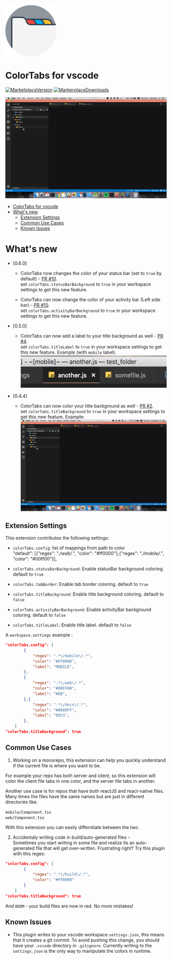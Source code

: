![Logo](./docs/ColorTabs.png)
# ColorTabs for vscode

[![MarketplaceVersion](https://vsmarketplacebadge.apphb.com/version/orepor.color-tabs-vscode-ext.svg)](https://marketplace.visualstudio.com/items?itemName=orepor.color-tabs-vscode-ext#overview)
[![MarkerplaceDownloads](https://vsmarketplacebadge.apphb.com/downloads/orepor.color-tabs-vscode-ext.svg)](https://marketplace.visualstudio.com/items?itemName=orepor.color-tabs-vscode-ext#overview)

![Title background](./docs/color-tabs-4.4.gif)

<!-- TOC -->

- [ColorTabs for vscode](#colortabs-for-vscode)
- [What's new](#whats-new)
    - [Extension Settings](#extension-settings)
    - [Common Use Cases](#common-use-cases)
    - [Known Issues](#known-issues)

<!-- /TOC -->

# What's new

* [0.6.0]
    - ColorTabs now changes the color of your status bar (set to `true` by default) - [PR #10](https://github.com/oreporan/color-tabs-vscode/pull/10).    
    set `colorTabs.statusBarBackground` to `true` in your workspace settings to get this new feature.

    - ColorTabs can now change the color of your activity bar (Left side bar) - [PR #10](https://github.com/oreporan/color-tabs-vscode/pull/10).    
    set `colorTabs.activityBarBackground` to `true` in your workspace settings to get this new feature.


* [0.5.0]
    - ColorTabs can now add a label to your title background as well - [PR #4](https://github.com/oreporan/color-tabs-vscode/pull/4).    
    set `colorTabs.titleLabel` to `true` in your workspace settings to get this new feature.
    Example (with `mobile` label):
    ![Title label](./docs/color-tabs-5.0.png)


* [0.4.4]

    - ColorTabs can now color your title background as well - [PR #2](https://github.com/oreporan/color-tabs-vscode/pull/2).    
    set `colorTabs.titleBackground` to `true` in your workspace settings to get this new feature.
    Example:
    ![Title background](./docs/color-tabs-4.4.gif)


## Extension Settings

This extension contributes the following settings:

* `colorTabs.config`:  list of mappings from path to color         
"default": [{"regex": ".*\/web\/.*", "color": "#ff0000"},{"regex": ".*\/mobile\/.*", "color":  "#00ff00"}],

* `colorTabs.statusBarBackground`:  Enable statusBar background coloring. default to `true`
* `colorTabs.tabBorder`:  Enable tab border coloring. default to `true`
* `colorTabs.titleBackground`:  Enable title background coloring. default to `false`
* `colorTabs.activityBarBackground`:  Enable activityBar background coloring. default to `false`
* `colorTabs.titleLabel`:  Enable title label. default to `false`


A `workspace.settings` example : 

```json
"colorTabs.config": [
        {
            "regex": ".*\/mobile\/.*",
            "color": "#FF0000",
            "label": "MOBILE",
        },
        {
            "regex": ".*\/web\/.*",
            "color": "#00FF00",
            "label": "WEB",
        },{
            "regex": ".*\/docs\/.*",
            "color": "#0000FF",
            "label": "DOCS",
        },
    ]
"colorTabs.titleBackground": true    
```

## Common Use Cases

1. Working on a monorepo, this extension can help you quickly understand if the current file is where you want to be.

For example your repo has both server and client, so this extension will color the client file tabs in one color, and the server file tabs in another.

Another use case is for repos that have both reactJS and react-native files.
Many times the files have the same names but are just in different directories like:

`mobile/Component.tsx`     
`web/Component.tsx`

With this extension you can easily differntiate between the two.

2. Accidentaly writing code in build/auto-generated files -     
Sometimes you start writing in some file and realize its an auto-generated file that will get over-written. Frustrating right?
Try this plugin with this regex:
```json
"colorTabs.config": [
        {
            "regex": ".*\/build\/.*",
            "color": "#FF0000"
        }
    ]
"colorTabs.titleBackground": true    
```

And `BOOM` - your build files are now in red. No more mistakes!



## Known Issues
* This plugin writes to your vscode workspace `settings.json`, this means that it creates a git commit. To avoid pushing this change, you should have your `.vscode` directory in `.gitignore`. Currently writing to the `settings.json` is the only way to manipulate the colors in runtime.
